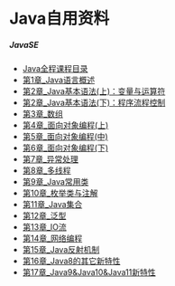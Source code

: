 # Java自用资料

##### JavaSE

- <a href="https://qq483942.github.io/JavaSE尚硅谷_宋红康/尚硅谷_宋红康_Java全程课程目录.pdf" target="_blank">Java全程课程目录</a>
- <a href="https://qq483942.github.io/JavaSE尚硅谷_宋红康/尚硅谷_宋红康_第1章_Java语言概述.pdf" target="_blank">第1章_Java语言概述</a>
- <a href="https://qq483942.github.io/JavaSE尚硅谷_宋红康/尚硅谷_宋红康_第2章_Java基本语法(上)：变量与运算符.pdf" target="_blank">第2章_Java基本语法(上)：变量与运算符</a>
- <a href="https://qq483942.github.io/JavaSE尚硅谷_宋红康/尚硅谷_宋红康_第2章_Java基本语法(下)：程序流程控制.pdf" target="_blank">第2章_Java基本语法(下)：程序流程控制</a>
- <a href="https://qq483942.github.io/JavaSE尚硅谷_宋红康/尚硅谷_宋红康_第3章_数组.pdf" target="_blank">第3章_数组</a>
- <a href="https://qq483942.github.io/JavaSE尚硅谷_宋红康/尚硅谷_宋红康_第4章_面向对象编程(上).pdf" target="_blank">第4章_面向对象编程(上)</a>
- <a href="https://qq483942.github.io/JavaSE尚硅谷_宋红康/尚硅谷_宋红康_第5章_面向对象编程(中).pdf" target="_blank">第5章_面向对象编程(中)</a>
- <a href="https://qq483942.github.io/JavaSE尚硅谷_宋红康/尚硅谷_宋红康_第6章_面向对象编程(下).pdf" target="_blank">第6章_面向对象编程(下)</a>
- <a href="https://qq483942.github.io/JavaSE尚硅谷_宋红康/尚硅谷_宋红康_第7章_异常处理.pdf" target="_blank">第7章_异常处理</a>
- <a href="https://qq483942.github.io/JavaSE尚硅谷_宋红康/尚硅谷_宋红康_第8章_多线程.pdf" target="_blank">第8章_多线程</a>
- <a href="https://qq483942.github.io/JavaSE尚硅谷_宋红康/尚硅谷_宋红康_第9章_Java常用类.pdf" target="_blank">第9章_Java常用类</a>
- <a href="https://qq483942.github.io/JavaSE尚硅谷_宋红康/尚硅谷_宋红康_第10章_枚举类与注解.pdf" target="_blank">第10章_枚举类与注解</a>
- <a href="https://qq483942.github.io/JavaSE尚硅谷_宋红康/尚硅谷_宋红康_第11章_Java集合.pdf" target="_blank">第11章_Java集合</a>
- <a href="https://qq483942.github.io/JavaSE尚硅谷_宋红康/尚硅谷_宋红康_第12章_泛型.pdf" target="_blank">第12章_泛型</a>
- <a href="https://qq483942.github.io/JavaSE尚硅谷_宋红康/尚硅谷_宋红康_第13章_IO流.pdf" target="_blank">第13章_IO流</a>
- <a href="https://qq483942.github.io/JavaSE尚硅谷_宋红康/尚硅谷_宋红康_第14章_网络编程.pdf" target="_blank">第14章_网络编程</a>
- <a href="https://qq483942.github.io/JavaSE尚硅谷_宋红康/尚硅谷_宋红康_第15章_Java反射机制.pdf" target="_blank">第15章_Java反射机制</a>
- <a href="https://qq483942.github.io/JavaSE尚硅谷_宋红康/尚硅谷_宋红康_第16章_Java8的其它新特性.pdf" target="_blank">第16章_Java8的其它新特性</a>
- <a href="https://qq483942.github.io/JavaSE尚硅谷_宋红康/尚硅谷_宋红康_第17章_Java9&Java10&Java11新特性.pdf" target="_blank">第17章_Java9&Java10&Java11新特性</a>
